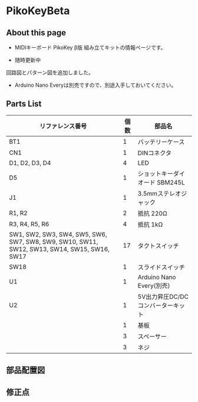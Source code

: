 # PikoKeyBeta

## About this page
- MIDIキーボード PikoKey β版 組み立てキットの情報ページです。

- 随時更新中

回路図とパターン図を追加しました。

- Arduino Nano Everyは別売ですので、別途入手しておいてください。

## Parts List

| リファレンス番号 | 個数 | 部品名 |
| ---------------- | ---- | -------|
| BT1 | 1 | バッテリーケース |
| CN1 | 1 | DINコネクタ | 
| D1, D2, D3, D4 | 4 | LED | 
| D5 | 1 | ショットキーダイオード SBM245L| 
| J1 | 1 | 3.5mmステレオジャック | 
| R1, R2 | 2 | 抵抗 220Ω | 
| R3, R4, R5, R6 | 4 | 抵抗 1kΩ | 
| SW1, SW2, SW3, SW4, SW5, SW6, SW7, SW8, SW9, SW10, SW11, SW12, SW13, SW14, SW15, SW16, SW17 | 17 | タクトスイッチ | 
| SW18 | 1 | スライドスイッチ | 
| U1 | 1 | Arduino Nano Every(別売) | 
| U2 | 1 | 5V出力昇圧DC/DCコンバーターキット | 
| | 1	| 基板| 
| | 3	| スペーサー| 
| | 3 | 	ネジ| 

## 部品配置図

## 修正点
